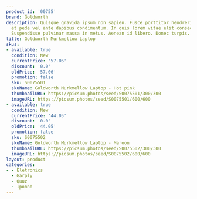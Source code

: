 ```yaml
---
product_id: '00755'
brand: Goldworth
description: Quisque gravida ipsum non sapien. Fusce porttitor hendrerit ante. Praesent
  et pede vel ante dapibus condimentum. In quis lorem vitae elit consectetuer pretium.
  Suspendisse pulvinar massa in metus. Aenean id libero. Donec turpis.
title: Goldworth Murkmellow Laptop
skus:
- available: true
  condition: New
  currentPrice: '57.06'
  discount: '0.0'
  oldPrice: '57.06'
  promotion: false
  sku: S0075501
  skuName: Goldworth Murkmellow Laptop - Hot pink
  thumbnailURL: https://picsum.photos/seed/S0075501/300/300
  imageURL: https://picsum.photos/seed/S0075501/600/600
- available: true
  condition: New
  currentPrice: '44.05'
  discount: '0.0'
  oldPrice: '44.05'
  promotion: false
  sku: S0075502
  skuName: Goldworth Murkmellow Laptop - Maroon
  thumbnailURL: https://picsum.photos/seed/S0075502/300/300
  imageURL: https://picsum.photos/seed/S0075502/600/600
layout: product
categories:
- - Eletronics
  - Garply
  - Quuz
  - Iponno
---
```

